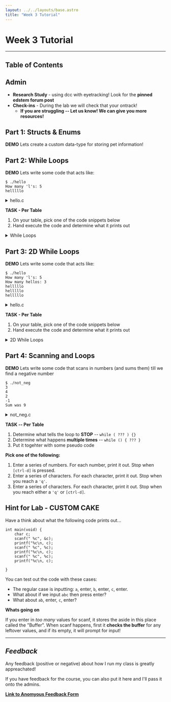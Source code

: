 ```yaml
---
layout: ../../layouts/base.astro
title: "Week 3 Tutorial"
---
```

# Week 3 Tutorial
---

## Table of Contents

## Admin

- **Research Study** - using dcc with eyetracking! Look for the **pinned edstem forum post**
- **Check-ins** - During the lab we will check that your ontrack!
    - **If you are struggling -- Let us know! We can give you more resources!**

## Part 1: Structs & Enums

**DEMO** Lets create a custom data-type for storing pet information!

## Part 2: While Loops

**DEMO** Lets write some code that acts like:

```
$ ./hello
How many 'l's: 5
helllllo
```

<details>
<summary>hello.c</summary>

```c
#include <stdio.h>

int main(void) {
    printf("he");
    int i = 0;
    while (i < 10) {
        printf("l");
        i++;
    }
    printf("o\n");
}
```
</details>

**TASK - Per Table**
1. On your table, pick one of the code snippets below
2. Hand execute the code and determine what it prints out

<details>
<summary>While Loops</summary>

A
```c
#include <stdio.h>

int main(void) {
    int i = 0;
    while (i < 32) {
        printf("%d\n", i);
        i = i + 2;
    }
	return 0;
}
```
B
```c
#include <stdio.h>

int main(void) {
    int i = 5;
    while (i >= 0) {
        printf("%d\n", i);
        i--;
    }
	return 0;
}
```
C
```c
#include <stdio.h>

int main(void) {
    int i = 0;
    int keep_going = 1;
    while (keep_going == 1) {
        if (i > 3) {
            keep_going = 0;
        }
        i++;
    }
    printf("%d\n", i);
	return 0;
}
```
D
```c
#include <stdio.h>

int main(void) {
    int i;
    while (i > 0) {
        printf("%d\n", i);
        i--;
    }
	return 0;
}
```
E
```c
#include <stdio.h>

int main(void) {
    int i = 0;
    int max = 32;
    while (i < max) {
        printf("%d\n", i);
        max = max + 2;
    }
	return 0;
}
```
F
```c
#include <stdio.h>

int main(void) {
    int i = 0;
    int keep_going = 0;
    while (keep_going == 1) {
        if (i > 3) {
            keep_going = 0;
        }
        i++;
    }
    printf("%d\n", i);
	return 0;
}
```
</details>

## Part 3: 2D While Loops 

**DEMO** Lets write some code that acts like:

```
$ ./hello
How many 'l's: 5
How many hellos: 3
helllllo
helllllo
helllllo
```

<details>
<summary>hello.c</summary>

```c
#include <stdio.h>

int main(void) {

    int i = 0;
    while (i < 20) {
    
        // print hell..llo
        printf("he");
        int j = 0;
        while (j < 10) {
            printf("l");
            j++;
        }
        printf("o\n");

        i++;
    }
}
```
</details>


**TASK - Per Table**
1. On your table, pick one of the code snippets below
2. Hand execute the code and determine what it prints out

<details>
<summary>2D While Loops</summary>

A
```c
#include <stdio.h>

#define SIZE 4

int main(void) {
    int row = 0;
    while (row < SIZE) {
        int col = 0;
        while (col < SIZE) {
            if (col != 1 && row != 1) {
                printf("O");
            } else {
                printf("X");
            }
            col++;
        }
        row++;
        printf("\n");
    }
    return 0;
}
```
B
```c
#include <stdio.h>

#define SIZE 4

int main(void) {
    int row = 0;
    while (row < SIZE) {
        int col = 0;
        while (col < SIZE) {
            if (row == col) {
                printf("O");
            } else {
                printf("X");
            }
            col++;
        }
        row++;
        printf("\n");
    }
    return 0;
}
```
C
```c
#include <stdio.h>

#define SIZE 4

int main(void) {
    int row = 0;
    while (row < SIZE) {
        printf("X");
        int col = 1;
        while (col < SIZE - 1) {
            if (row == 0 || row == SIZE - 1) {
                printf("X");
            } else {
                printf("O");
            }
            col++;
        }
        printf("X");
        row++;
        printf("\n");
    }	
    return 0;
}
```
D
```c
#include <stdio.h>

#define SIZE 4

int main(void) {
    int row = 0;
    while (row < SIZE) {
        int col = 0;
        while (col < SIZE) {
            if (col % 2 == 0) {
                printf("O");
            } else {
                printf("X");
            }
            col++;
        }
        row++;
        printf("\n");
    }
	return 0;
}

```
</details>

## Part 4: Scanning and Loops

**DEMO** Lets write some code that scans in numbers (and sums them) till we find a negative
number

```
$ ./not_neg
3
4
2
-1
Sum was 9
```

<details>
<summary>not_neg.c</summary>

```c
#include <stdio.h>

int main(void) {
    int input;
    int sum = 0;
    scanf("%d", &input);
    while (input > 0) {
        sum += input;
        scanf("%d", &input);
    }
    printf("sum is: %d\n", sum);
}
```

or 

```c
#include <stdio.h>

int main(void) {
    int input;
    int sum = 0;
    while (scanf("%d", &input) == 1 && input > 0) {
        sum += input;
    }
    printf("sum is: %d\n", sum);
}
```

</details>


**TASK -- Per Table**
1. Determine what tells the loop to **STOP** -- `while ( ??? ) {}`
2. Determine what happens **multiple times** -- `while () { ??? }`
3. Put it togehter with some pseudo code

**Pick one of the following:**

1. Enter a series of numbers. For each number, print it out. Stop when `[ctrl-d]` is pressed.
2. Enter a series of characters. For each character, print it out. Stop when you reach a `'q'`.
3. Enter a series of characters. For each character, print it out. Stop when you
  reach either a `'q'` or `[ctrl-d]`.

## Hint for Lab - CUSTOM CAKE

Have a think about what the following code prints out...

```
int main(void) {
    char c;
    scanf(" %c", &c);
    printf("%c\n, c);
    scanf(" %c", %c);
    printf("%c\n, c);
    scanf(" %c", %c);
    printf("%c\n, c);

}
```

You can test out the code with these cases:

- The regular case is inputting: `a`, enter, `b`, enter, `c`, enter.
- What about if we input `abc` then press enter?
- What about `ab`, enter, `c`, enter?

**Whats going on**

If you enter in *too many* values for scanf, it stores the aside in this place
called the "Buffer". When scanf happens, first it **checks the buffer** for any
leftover values, and if its empty, it will prompt for input!

---

## *Feedback*

Any feedback (positive or negative) about how I run my class is greatly appreachated!

If you have feedback for the course, you can also put it here and I'll pass it
onto the admins.

**[Link to Anomyous Feedback Form](https://forms.gle/5aMX65jinYUuMBwo8)**
